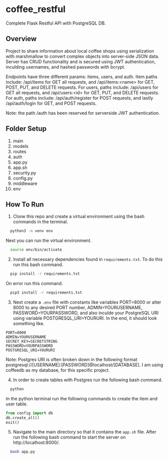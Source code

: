 # coffee_restful
Complete Flask Restful API with PostgreSQL DB.

## Overview
Project to share information about local coffee shops using serialization with marshmallow to convert complex objects into server-side JSON data. Server has CRUD functionality and is secured using JWT authentication, inculding usernames, and hashed passwords with bcrypt.

Endpoints have three different params: items, users, and auth. Item paths include: /api/items for GET all requests, and /api/items:\<name\> for GET, POST, PUT, and DELETE requests. For users, paths include: /api/users for GET all requests, and /api/users:\<id\> for GET, PUT, and DELETE requests. For auth, paths include: /api/auth/register for POST requests, and lastly /api/auth/login for GET, and POST requests.

Note: the path /auth has been reserved for serverside JWT authentication. 
  
## Folder Setup
1. main
2. models
3. routes
4. auth
5. app.py
6. app.sh
7. security.py
8. config.py
9. middleware
10. env

## How To Run
1. Clone this repo and create a virtual environment using the bash commands in the terminal.

```bash
  python3 -m venv env
```

Next you can run the virtual environment.

```bash
  source env/bin/activate
```

2. Install all necessary dependencies found in <code>requirements.txt</code>. To do this run this bash command.

```bash
  pip install -r requirements.txt
```

On error run this command.

```bash
  pip3 install -r requirements.txt
```

3. Next create a <code>.env</code> file with constants like variables PORT=8000 or alter 8000 to any desired PORT number, ADMIN=YOURUSERNAME, PASSWORD=YOURPASSWORD, and also inculde your PostgreSQL URI using variable POSTGRESQL_URI=YOURURI. In the end, it should look something like.

```env
PORT=8000
ADMIN=YOURUSERNAME
SECRET_KEY=SECRETSTRING
PASSWORD=YOURPASSWORD
POSTGRESQL_URI=YOURURI
```

Note: Postgres URI is often broken down in the following format postgresql://[USERNAME]:[PASSWORD]@localhost/[DATABASE]. I am using coffeedb as my database, for this specific project.

4. In order to create tables with Postgres run the following bash command.

```bash
  python
```

In the python terminal run the following commands to create the item and user table.

```python
from config import db
db.create_all()
exit()
```

5. Navigate to the main directory so that it contains the <code>app.sh</code> file. After run the following bash command to start the server on http://localhost:8000/. 

```bash
  bash app.py
```
